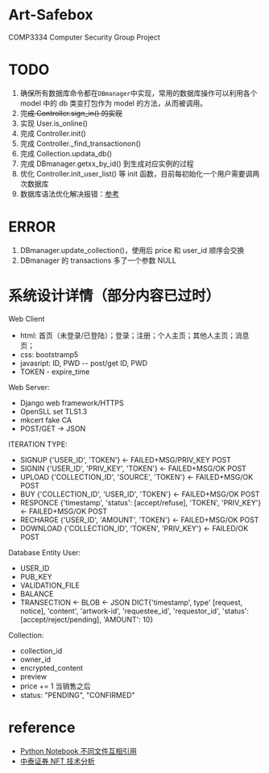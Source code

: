 # Art-Safebox

COMP3334 Computer Security Group Project

# TODO

1. 确保所有数据库命令都在`DBmanager`中实现，常用的数据库操作可以利用各个 model 中的 db 类变打包作为 model 的方法，从而被调用。
2. ~~完成 Controller.sign_in() 的实现~~
3. 实现 User.is_online()
4. 完成 Controller.init()
5. 完成 Controller.\_find_transactionon()
6. 完成 Collection.updata_db()
7. 完成 DBmanager.getxx_by_id() 到生成对应实例的过程
8. 优化 Controller.init_user_list() 等 init 函数，目前每初始化一个用户需要调两次数据库
9. 数据库语法优化解决报错：[参考](https://stackoverflow.com/questions/45575608/python-sqlite-operationalerror-near-s-syntax-error)

#

# ERROR

1. DBmanager.update_collection()，使用后 price 和 user_id 顺序会交换
2. DBmanager 的 transactions 多了一个参数 NULL

# 系统设计详情（部分内容已过时）

Web Client

-   html: 首页（未登录/已登陆）；登录；注册；个人主页；其他人主页；消息页；
-   css: bootstramp5
-   javasript: ID, PWD -- post/get ID, PWD
-   TOKEN - expire_time

Web Server:

-   Django web framework/HTTPS
-   OpenSLL set TLS1.3
-   mkcert fake CA
-   POST/GET -> JSON

ITERATION TYPE:

-   SIGNUP {'USER_ID', 'TOKEN'} <- FAILED+MSG/PRIV_KEY POST
-   SIGNIN {'USER_ID', 'PRIV_KEY', 'TOKEN'} <- FAILED+MSG/OK POST
-   UPLOAD {'COLLECTION_ID', 'SOURCE', 'TOKEN'} <- FAILED+MSG/OK POST
-   BUY {'COLLECTION_ID', 'USER_ID', 'TOKEN'} <- FAILED+MSG/OK POST
-   RESPONCE {'timestamp', 'status': [accept/refuse], 'TOKEN', 'PRIV_KEY'} <- FAILED+MSG/OK POST
-   RECHARGE {'USER_ID', 'AMOUNT', 'TOKEN'} <- FAILED+MSG/OK POST
-   DOWNLOAD {'COLLECTION_ID', 'TOKEN', 'PRIV_KEY'} <- FAILED/OK POST

Database Entity
User:

-   USER_ID
-   PUB_KEY
-   VALIDATION_FILE
-   BALANCE
-   TRANSECTION <- BLOB <- JSON DICT{'timestamp', type' [request, notice], 'content', 'artwork-id', 'requestee_id', 'requestor_id', 'status': [accept/reject/pending], 'AMOUNT': 10}

Collection:

-   collection_id
-   owner_id
-   encrypted_content
-   preview
-   price += 1 当销售之后
-   status: "PENDING", "CONFIRMED"

# reference

-   [Python Notebook 不同文件互相引用](https://www.jianshu.com/p/4850ad2a8516)
-   [中泰证券 NFT 技术分析](https://dfscdn.dfcfw.com/download/A2_cms_f_20220216123508144922&direct=1&abc3847.pdf)
